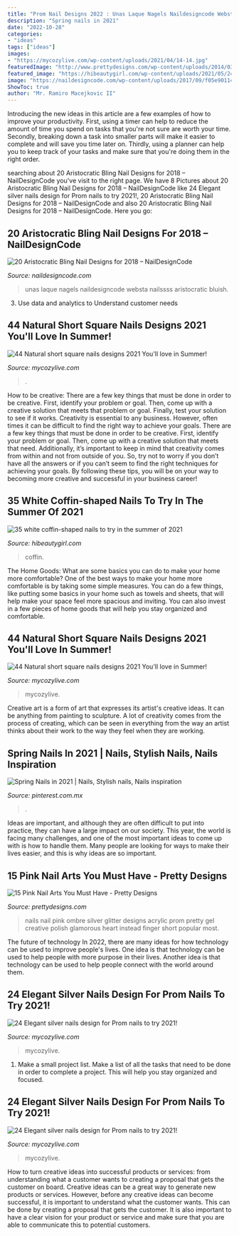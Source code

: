 ```yaml
---
title: "Prom Nail Designs 2022 : Unas Laque Nagels Naildesigncode Websta Nailssss Aristocratic Bluish"
description: "Spring nails in 2021"
date: "2022-10-28"
categories:
- "ideas"
tags: ["ideas"]
images:
- "https://mycozylive.com/wp-content/uploads/2021/04/14-14.jpg"
featuredImage: "http://www.prettydesigns.com/wp-content/uploads/2014/03/Pink-and-Silver-Nails.jpg"
featured_image: "https://hibeautygirl.com/wp-content/uploads/2021/05/24-5.jpg"
image: "https://naildesigncode.com/wp-content/uploads/2017/09/f05e90114bcaada0c3d783f3c1855a22-mint-nails-tiffany-blue.jpg"
ShowToc: true
author: "Mr. Ramiro Macejkovic II"
---
```



Introducing the new ideas in this article are a few examples of how to improve your productivity. First, using a timer can help to reduce the amount of time you spend on tasks that you're not sure are worth your time. Secondly, breaking down a task into smaller parts will make it easier to complete and will save you time later on. Thirdly, using a planner can help you to keep track of your tasks and make sure that you're doing them in the right order.

	

		
searching about 20 Aristocratic Bling Nail Designs for 2018 – NailDesignCode you've visit to the right page. We have 8 Pictures about 20 Aristocratic Bling Nail Designs for 2018 – NailDesignCode like 24 Elegant silver nails design for Prom nails to try 2021!, 20 Aristocratic Bling Nail Designs for 2018 – NailDesignCode and also 20 Aristocratic Bling Nail Designs for 2018 – NailDesignCode. Here you go:
		
    
## 20 Aristocratic Bling Nail Designs For 2018 – NailDesignCode

<img loading=lazy src="https://naildesigncode.com/wp-content/uploads/2017/09/f05e90114bcaada0c3d783f3c1855a22-mint-nails-tiffany-blue.jpg" onerror="this.onerror=null;this.src='https://tse2.mm.bing.net/th?id=OIP.oLoibTgrZ7c4SDj8DO_ZWAHaHO&amp;pid=15.1';" alt="20 Aristocratic Bling Nail Designs for 2018 – NailDesignCode">

_Source: naildesigncode.com_

>unas laque nagels naildesigncode websta nailssss aristocratic bluish. 

	

3. Use data and analytics to Understand customer needs 

    
## 44 Natural Short Square Nails Designs 2021 You&#039;ll Love In Summer!

<img loading=lazy src="https://mycozylive.com/wp-content/uploads/2021/04/14-14.jpg" onerror="this.onerror=null;this.src='https://tse3.mm.bing.net/th?id=OIP.7dmVNOSZ-sdSiYgjVDzGEwHaLH&amp;pid=15.1';" alt="44 Natural short square nails designs 2021 You&#039;ll love in Summer!">

_Source: mycozylive.com_

>. 

	

How to be creative: There are a few key things that must be done in order to be creative. First, identify your problem or goal. Then, come up with a creative solution that meets that problem or goal. Finally, test your solution to see if it works.
Creativity is essential to any business. However, often times it can be difficult to find the right way to achieve your goals. There are a few key things that must be done in order to be creative. First, identify your problem or goal. Then, come up with a creative solution that meets that need. Additionally, it’s important to keep in mind that creativity comes from within and not from outside of you. So, try not to worry if you don’t have all the answers or if you can’t seem to find the right techniques for achieving your goals. By following these tips, you will be on your way to becoming more creative and successful in your business career!

    
## 35 White Coffin-shaped Nails To Try In The Summer Of 2021

<img loading=lazy src="https://hibeautygirl.com/wp-content/uploads/2021/05/24-5.jpg" onerror="this.onerror=null;this.src='https://tse2.mm.bing.net/th?id=OIP._3iwKZMa9SuBng_GJmS5SwHaLH&amp;pid=15.1';" alt="35 white coffin-shaped nails to try in the summer of 2021">

_Source: hibeautygirl.com_

>coffin. 

	

The Home Goods: What are some basics you can do to make your home more comfortable?
One of the best ways to make your home more comfortable is by taking some simple measures. You can do a few things, like putting some basics in your home such as towels and sheets, that will help make your space feel more spacious and inviting. You can also invest in a few pieces of home goods that will help you stay organized and comfortable.

    
## 44 Natural Short Square Nails Designs 2021 You&#039;ll Love In Summer!

<img loading=lazy src="https://mycozylive.com/wp-content/uploads/2021/04/7-13-683x1024.jpg" onerror="this.onerror=null;this.src='https://tse2.mm.bing.net/th?id=OIP.NQ29AV6we61XYGrM2PM8BwHaLG&amp;pid=15.1';" alt="44 Natural short square nails designs 2021 You&#039;ll love in Summer!">

_Source: mycozylive.com_

>mycozylive. 

	

Creative art is a form of art that expresses its artist's creative ideas. It can be anything from painting to sculpture. A lot of creativity comes from the process of creating, which can be seen in everything from the way an artist thinks about their work to the way they feel when they are working.

    
## Spring Nails In 2021 | Nails, Stylish Nails, Nails Inspiration

<img loading=lazy src="https://i.pinimg.com/736x/05/b3/b0/05b3b0aaa061c45107b3787b137a978b.jpg" onerror="this.onerror=null;this.src='https://tse2.mm.bing.net/th?id=OIP.nBtyWcBFIYvcFgIG6NLUOAHaJ-&amp;pid=15.1';" alt="Spring Nails in 2021 | Nails, Stylish nails, Nails inspiration">

_Source: pinterest.com.mx_

>. 

	

Ideas are important, and although they are often difficult to put into practice, they can have a large impact on our society. This year, the world is facing many challenges, and one of the most important ideas to come up with is how to handle them. Many people are looking for ways to make their lives easier, and this is why ideas are so important.

    
## 15 Pink Nail Arts You Must Have - Pretty Designs

<img loading=lazy src="http://www.prettydesigns.com/wp-content/uploads/2014/03/Pink-and-Silver-Nails.jpg" onerror="this.onerror=null;this.src='https://tse3.mm.bing.net/th?id=OIP.z1Tw1vvMTz5t29bMxPeQ2wHaHa&amp;pid=15.1';" alt="15 Pink Nail Arts You Must Have - Pretty Designs">

_Source: prettydesigns.com_

>nails nail pink ombre silver glitter designs acrylic prom pretty gel creative polish glamorous heart instead finger short popular most. 

	

The future of technology
In 2022, there are many ideas for how technology can be used to improve people's lives. One idea is that technology can be used to help people with more purpose in their lives. Another idea is that technology can be used to help people connect with the world around them.

    
## 24 Elegant Silver Nails Design For Prom Nails To Try 2021!

<img loading=lazy src="https://mycozylive.com/wp-content/uploads/2021/04/3-15-768x1152.jpg" onerror="this.onerror=null;this.src='https://tse2.mm.bing.net/th?id=OIP.2pX9_Y6ZNsSKyagkosgeBQHaLH&amp;pid=15.1';" alt="24 Elegant silver nails design for Prom nails to try 2021!">

_Source: mycozylive.com_

>mycozylive. 

	

1. Make a small project list. Make a list of all the tasks that need to be done in order to complete a project. This will help you stay organized and focused. 

    
## 24 Elegant Silver Nails Design For Prom Nails To Try 2021!

<img loading=lazy src="https://mycozylive.com/wp-content/uploads/2021/04/8-15-768x1152.jpg" onerror="this.onerror=null;this.src='https://tse4.mm.bing.net/th?id=OIP.D_brk_QPf6CCaBJtHUlY0AHaLH&amp;pid=15.1';" alt="24 Elegant silver nails design for Prom nails to try 2021!">

_Source: mycozylive.com_

>mycozylive. 

	

How to turn creative ideas into successful products or services: from understanding what a customer wants to creating a proposal that gets the customer on board.
Creative ideas can be a great way to generate new products or services. However, before any creative ideas can become successful, it is important to understand what the customer wants. This can be done by creating a proposal that gets the customer. It is also important to have a clear vision for your product or service and make sure that you are able to communicate this to potential customers.

